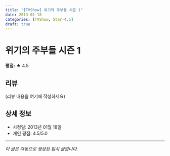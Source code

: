 ```yaml
---
title: "[TVShow] 위기의 주부들 시즌 1"
date: 2013-01-18
categories: [TVShow, Star-4.5]
draft: true
---
```


# 위기의 주부들 시즌 1

**평점:** ★ 4.5

## 리뷰

(리뷰 내용을 여기에 작성하세요)

## 상세 정보

- 시청일: 2013년 01월 18일
- 개인 평점: 4.5/5.0

---

*이 글은 자동으로 생성된 임시 글입니다.*
